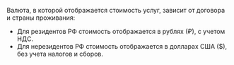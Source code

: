 Валюта, в которой отображается стоимость услуг, зависит от договора и страны проживания: 
- Для резидентов РФ стоимость отображается в рублях (₽), с учетом НДС.
- Для нерезидентов РФ стоимость отображается в долларах США ($), без учета налогов и сборов.